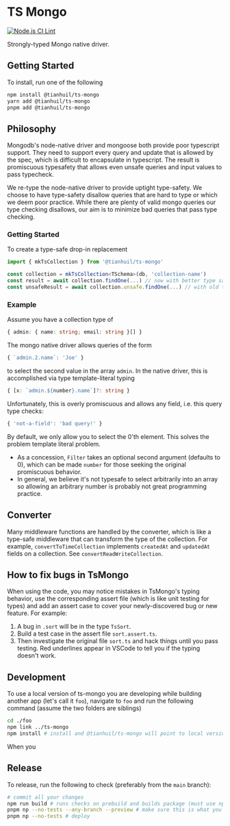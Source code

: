 # TS Mongo

[![Node.js CI Lint](https://github.com/tianhuil/ts-mongo/actions/workflows/test.yaml/badge.svg)](https://github.com/tianhuil/ts-mongo/actions/workflows/test.yaml)

Strongly-typed Mongo native driver.

## Getting Started

To install, run one of the following

```sh
npm install @tianhuil/ts-mongo
yarn add @tianhuil/ts-mongo
pnpm add @tianhuil/ts-mongo
```

## Philosophy

Mongodb's node-native driver and mongoose both provide poor typescript support.  They need to support every query and update that is allowed by the spec, which is difficult to encapsulate in typescript.  The result is promiscuous typesafety that allows even unsafe queries and input values to pass typecheck.

We re-type the node-native driver to provide uptight type-safety.  We choose to have type-safety disallow queries that are hard to type or which we deem poor practice.  While there are plenty of valid mongo queries our type checking disallows, our aim is to minimize bad queries that pass type checking.

### Getting Started

To create a type-safe drop-in replacement

```ts
import { mkTsCollection } from '@tianhuil/ts-mongo'

const collection = mkTsCollection<TSchema>(db, 'collection-name')
const result = await collection.findOne(...) // now with better type safety
const unsafeResult = await collection.unsafe.findOne(...) // with old types
```

### Example

Assume you have a collection type of

```ts
{ admin: { name: string; email: string }[] }
```

The mongo native driver allows queries of the form

```ts
{ `admin.2.name`: 'Joe' }
```

to select the second value in the array `admin`.  In the native driver, this is accomplished via type template-literal typing

```ts
{ [x: `admin.${number}.name`]?: string }
```

Unfortunately, this is overly promiscuous and allows any field, i.e. this query type checks:

```ts
{ 'not-a-field': 'bad query!' }
```

By default, we only allow you to select the 0'th element.  This solves the problem template literal problem.

- As a concession, `Filter` takes an optional second argument (defaults to 0), which can be made `number` for those seeking the original promiscuous behavior.
- In general, we believe it's not typesafe to select arbitrarily into an array so allowing an arbitrary number is probably not great programming practice.

## Converter

Many middleware functions are handled by the converter, which is like a type-safe middleware that can transform the type of the collection.  For example, `convertToTimeCollection` implements `createdAt` and `updatedAt` fields on a collection.  See `convertReadWriteCollection`.

## How to fix bugs in TsMongo

When using the code, you may notice mistakes in TsMongo's typing behavior, use the corresponding assert file (which is like unit testing for types) and add an assert case to cover your newly-discovered bug or new feature.  For example:

1. A bug in `.sort` will be in the type `TsSort`.
2. Build a test case in the assert file `sort.assert.ts`.
3. Then investigate the original file `sort.ts` and hack things until you pass testing.  Red underlines appear in VSCode to tell you if the typing doesn't work.

## Development

To use a local version of ts-mongo you are developing while building another app (let's call it `foo`), navigate to `foo` and run the following command (assume the two folders are siblings)
```bash
cd ./foo
npm link ../ts-mongo
npm install # install and @tianhuil/ts-mongo will point to local version at ../ts-mongo
```

When you

## Release

To release, run the following to check (preferably from the `main` branch):

```bash
# commit all your changes
npm run build # runs checks on prebuild and builds package (must use npm)
pnpm np --no-tests --any-branch --preview # make sure this is what you want
pnpm np --no-tests # deploy
```
